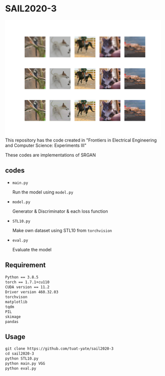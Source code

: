 # SAIL2020-3
![SRGAN](https://github.com/tuat-yate/sail2020-3/blob/main/out.jpg)
This repository has the code created in "Frontiers in Electrical Engineering and Computer Science: Experiments III"

These codes are implementations of SRGAN

## codes

- `main.py`

  Run the model using `model.py`

- `model.py`

  Generator & Discriminator & each loss function

- `STL10.py`

  Make own dataset using STL10 from `torchvision`

- `eval.py`

  Evaluate the model

## Requirement
```
Python == 3.8.5
torch == 1.7.1+cu110
CUDA version == 11.2
Driver version 460.32.03
torchvison
matplotlib
tqdm
PIL
skimage
pandas
```


## Usage

```
git clone https://github.com/tuat-yate/sail2020-3
cd sail2020-3
python STL10.py
python main.py VGG
python eval.py
```



